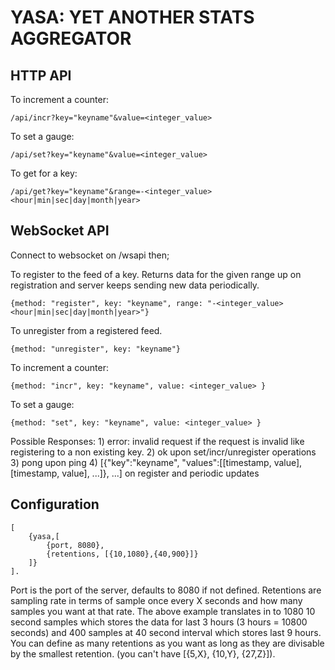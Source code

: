 YASA: YET ANOTHER STATS AGGREGATOR
==================================


HTTP API
--------
To increment a counter:

	/api/incr?key="keyname"&value=<integer_value>

To set a gauge:

	/api/set?key="keyname"&value=<integer_value>

To get for a key:

	/api/get?key="keyname"&range=-<integer_value><hour|min|sec|day|month|year>


WebSocket API
-------------

Connect to websocket on /wsapi then;

To register to the feed of a key. Returns data for the given range up on registration and
server keeps sending new data periodically.

	{method: "register", key: "keyname", range: "-<integer_value><hour|min|sec|day|month|year>"}

To unregister from a registered feed.

	{method: "unregister", key: "keyname"}

To increment a counter:

	{method: "incr", key: "keyname", value: <integer_value> }

To set a gauge:

	{method: "set", key: "keyname", value: <integer_value> }

Possible Responses:
	1) error: invalid request
		if the request is invalid like registering to a non existing key.
	2) ok
		upon set/incr/unregister operations
	3) pong
		upon ping
	4) [{"key":"keyname", "values":[[timestamp, value], [timestamp, value], ...]}, ...]
		on register and periodic updates


Configuration
-------------

	[
		{yasa,[
			{port, 8080},
			{retentions, [{10,1080},{40,900}]}
		]}
	].

Port is the port of the server, defaults to 8080 if not defined.
Retentions are sampling rate in terms of sample once every X seconds and how many samples you want at that rate. 
The above example translates in to 1080 10 second samples which stores the data for last 3 hours (3 hours = 10800 seconds) and 400 samples at 40 second interval which stores last 9 hours. You can define as many retentions as you want as long as they are divisable by the smallest retention. (you can't have [{5,X}, {10,Y}, {27,Z}]).